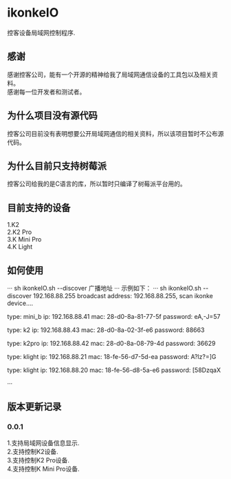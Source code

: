 # ikonkeIO
控客设备局域网控制程序.   
   
## 感谢   
感谢控客公司，能有一个开源的精神给我了局域网通信设备的工具包以及相关资料。   
感谢每一位开发者和测试者。   

## 为什么项目没有源代码   
控客公司目前没有表明想要公开局域网通信的相关资料，所以该项目暂时不公布源代码。   

## 为什么目前只支持树莓派   
控客公司给我的是C语言的库，所以暂时只编译了树莓派平台用的。   

## 目前支持的设备   
1.K2   
2.K2 Pro   
3.K Mini Pro   
4.K Light   

## 如何使用   
···
sh ikonkeIO.sh --discover 广播地址
···
示例如下：
···
sh ikonkeIO.sh --discover 192.168.88.255
broadcast address: 192.168.88.255, scan ikonke device.... 

type: mini_b
ip: 192.168.88.41
mac: 28-d0-8a-81-77-5f
password: eA,-J=57

type: k2
ip: 192.168.88.43
mac: 28-d0-8a-02-3f-e6
password: 88663

type: k2pro
ip: 192.168.88.42
mac: 28-d0-8a-08-79-4d
password: 36629

type: klight
ip: 192.168.88.21
mac: 18-fe-56-d7-5d-ea
password: A?lz?=]G

type: klight
ip: 192.168.88.20
mac: 18-fe-56-d8-5a-e6
password: [58DzqaX

···

## 版本更新记录
### 0.0.1
1.支持局域网设备信息显示.   
2.支持控制K2设备.   
3.支持控制K2 Pro设备.   
4.支持控制K Mini Pro设备.   
